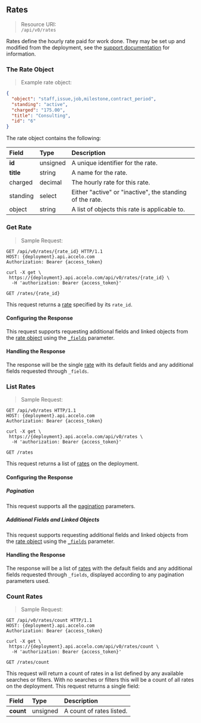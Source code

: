 ## Rates
> Resource URI:  
`/api/v0/rates`

Rates define the hourly rate paid for work done. They may be set up and modified from the deployment, see the [support documentation](https://help.accelo.com/faq/setup-rates/) for information.

### The Rate Object
> Example rate object:

```json
{
  "object": "staff,issue,job,milestone,contract_period",
  "standing": "active",
  "charged": "175.00",
  "title": "Consulting",
  "id": "6"
}
```

The rate object contains the following:

| Field | Type | Description |
|:-|:-|:-|
| **id** | unsigned | A unique identifier for the rate. |
| **title** | string | A name for the rate. |
| charged | decimal | The hourly rate for this rate. |
| standing | select | Either "active" or "inactive", the standing of the rate. |
| object | string | A list of objects this rate is applicable to. |







### Get Rate
> Sample Request:  

```http
GET /api/v0/rates/{rate_id} HTTP/1.1
HOST: {deployment}.api.accelo.com
Authorization: Bearer {access_token}
```

```shell
curl -X get \
 https://{deployment}.api.accelo.com/api/v0/rates/{rate_id} \
  -H 'authorization: Bearer {access_token}'
```

`GET /rates/{rate_id}`

This request returns a [rate](#the-rate-object) specified by its `rate_id`.

#### Configuring the Response
This request supports requesting additional fields and linked objects from the [rate object](#the-rate-object) using the [`_fields`](#configuring-the-response-fields) parameter.

#### Handling the Response
The response will be the single [rate](#the-rate-object) with its default fields and any additional fields requested through `_fields`.







### List Rates
> Sample Request:  

```http
GET /api/v0/rates HTTP/1.1
HOST: {deployment}.api.accelo.com
Authorization: Bearer {access_token}
```

```shell
curl -X get \
 https://{deployment}.api.accelo.com/api/v0/rates \
  -H 'authorization: Bearer {access_token}'
```

`GET /rates`

This request returns a list of [rates](#the-rate-object) on the deployment.

#### Configuring the Response

##### Pagination
This request supports all the [pagination](#configuring-the-response-pagination) parameters.

##### Additional Fields and Linked Objects
This request supports requesting additional fields and linked objects from the [rate object](#the-rate-object) using the [`_fields`](#configuring-the-response-fields) parameter.

#### Handling the Response
The response will be a list of [rates](#the-rate-object) with the default fields and any additional fields requested through `_fields`, displayed according to any pagination parameters used.







### Count Rates
> Sample Request:  

```http
GET /api/v0/rates/count HTTP/1.1
HOST: {deployment}.api.accelo.com
Authorization: Bearer {access_token}
```

```shell
curl -X get \
 https://{deployment}.api.accelo.com/api/v0/rates/count \
  -H 'authorization: Bearer {access_token}'
```

`GET /rates/count`

This request will return a count of rates in a list defined by any available searches or filters. With no searches or filters this will be a count of all rates on the deployment. This request returns a single field:

| Field | Type | Description |
|:-|:-|:-|
| **count** | unsigned | A count of rates listed. |
